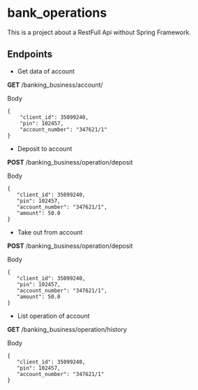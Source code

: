 # bank_operations
This is a project about a RestFull Api without Spring Framework.

## Endpoints

+ Get data of account 

**GET** /banking_business/account/

Body
``` [json]
{
    "client_id": 35099240,
    "pin": 102457,
    "account_number": "347621/1"
}
```

+ Deposit to account

**POST** /banking_business/operation/deposit

Body
``` [json]
{
   "client_id": 35099240,
   "pin": 102457,
   "account_number": "347621/1",
   "amount": 50.0
}
```

+ Take out from account

**POST** /banking_business/operation/deposit

Body
``` [json]
{
   "client_id": 35099240,
   "pin": 102457,
   "account_number": "347621/1",
   "amount": 50.0
}
```

+ List operation of account

**GET** /banking_business/operation/history

Body
``` [json]
{
   "client_id": 35099240,
   "pin": 102457,
   "account_number": "347621/1"
}
```